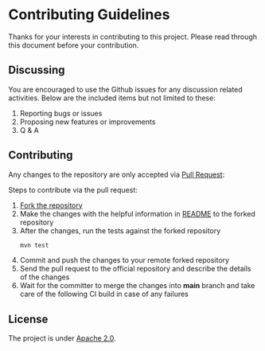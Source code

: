 # Contributing Guidelines
Thanks for your interests in contributing to this project. Please read through this document before your contribution.

## Discussing
You are encouraged to use the Github issues for any discussion related activities. Below are the included items but not 
limited to these:

1. Reporting bugs or issues
2. Proposing new features or improvements
3. Q & A

## Contributing
Any changes to the repository are only accepted via [Pull Request](https://docs.github.com/en/pull-requests/collaborating-with-pull-requests/proposing-changes-to-your-work-with-pull-requests/about-pull-requests):

Steps to contribute via the pull request:
1. [Fork the repository](https://help.github.com/articles/fork-a-repo/)
2. Make the changes with the helpful information in [README](README.md) to the forked repository
3. After the changes, run the tests against the forked repository
   ```sh
   mvn test
   ```
4. Commit and push the changes to your remote forked repository
5. Send the pull request to the official repository and describe the details of the changes
6. Wait for the committer to merge the changes into **main** branch and take care of the following CI build in
case of any failures
   
## License
The project is under [Apache 2.0](https://www.apache.org/licenses/LICENSE-2.0).
